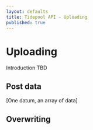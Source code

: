 ```yaml
---
layout: defaults
title: Tidepool API - Uploading
published: true
---
```


# Uploading

Introduction TBD

## Post data

[One datum, an array of data]

## Overwriting